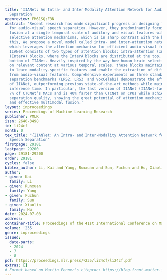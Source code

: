 ```yaml
---
title: 'IIANet: An Intra- and Inter-Modality Attention Network for Audio-Visual Speech
  Separation'
openreview: FM61SQzF3N
abstract: 'Recent research has made significant progress in designing fusion modules
  for audio-visual speech separation. However, they predominantly focus on multi-modal
  fusion at a single temporal scale of auditory and visual features without employing
  selective attention mechanisms, which is in sharp contrast with the brain. To address
  this, We propose a novel model called intra- and inter-attention network (IIANet),
  which leverages the attention mechanism for efficient audio-visual feature fusion.
  IIANet consists of two types of attention blocks: intra-attention (IntraA) and inter-attention
  (InterA) blocks, where the InterA blocks are distributed at the top, middle and
  bottom of IIANet. Heavily inspired by the way how human brain selectively focuses
  on relevant content at various temporal scales, these blocks maintain the ability
  to learn modality-specific features and enable the extraction of different semantics
  from audio-visual features. Comprehensive experiments on three standard audio-visual
  separation benchmarks (LRS2, LRS3, and VoxCeleb2) demonstrate the effectiveness
  of IIANet, outperforming previous state-of-the-art methods while maintaining comparable
  inference time. In particular, the fast version of IIANet (IIANet-fast) has only
  7% of CTCNet’s MACs and is 40% faster than CTCNet on CPUs while achieving better
  separation quality, showing the great potential of attention mechanism for efficient
  and effective multimodal fusion.'
layout: inproceedings
series: Proceedings of Machine Learning Research
publisher: PMLR
issn: 2640-3498
id: li24cf
month: 0
tex_title: "{IIAN}et: An Intra- and Inter-Modality Attention Network for Audio-Visual
  Speech Separation"
firstpage: 29181
lastpage: 29200
page: 29181-29200
order: 29181
cycles: false
bibtex_author: Li, Kai and Yang, Runxuan and Sun, Fuchun and Hu, Xiaolin
author:
- given: Kai
  family: Li
- given: Runxuan
  family: Yang
- given: Fuchun
  family: Sun
- given: Xiaolin
  family: Hu
date: 2024-07-08
address:
container-title: Proceedings of the 41st International Conference on Machine Learning
volume: '235'
genre: inproceedings
issued:
  date-parts:
  - 2024
  - 7
  - 8
pdf: https://proceedings.mlr.press/v235/li24cf/li24cf.pdf
extras: []
# Format based on Martin Fenner's citeproc: https://blog.front-matter.io/posts/citeproc-yaml-for-bibliographies/
---
```

